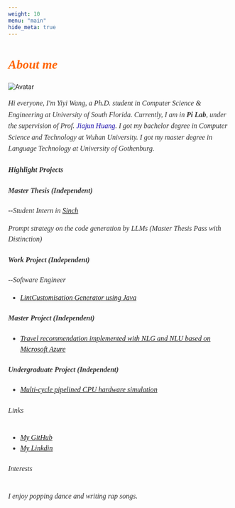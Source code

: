 ```yaml
---
weight: 10
menu: "main"
hide_meta: true
---
```

<h1 style="font-family: Georgia, 'Times New Roman', serif; line-height: 1.6; color: #ff6600;font-style: italic;">About me</h1>

![Avatar](https://braveoneone.github.io/me.jpeg) 
      <!-- Hi everyone, I'm Yiyi Wang, a Ph.D. student in Computer Science & Engineering at University of South Florida. 
      Currently, I am in **Pi Lab**, under the supervision of Prof. 
      [Jiajun Huang](https://jiajunhuang1999.github.io).
      I got my bachelor degree in Computer Science and Technology at Wuhan University. 
      I got my master degree in Language Technology at University of Gothenburg. -->
<p style="font-family: Georgia, 'Times New Roman', serif; font-size: 1rem; line-height: 1.6;font-style: italic; color: #333;">
  Hi everyone, I'm Yiyi Wang, a Ph.D. student in Computer Science & Engineering at University of South Florida. 
  Currently, I am in <strong>Pi Lab</strong>, under the supervision of Prof. 
  <a href="https://jiajunhuang1999.github.io" style="color: #1a0dab; text-decoration: none;">Jiajun Huang</a>.
  I got my bachelor degree in Computer Science and Technology at Wuhan University. 
  I got my master degree in Language Technology at University of Gothenburg.
</p>

<h3 style="font-family: Georgia, 'Times New Roman', serif; line-height: 1.5; color: #333;font-style: italic;"> Highlight Projects </h3>
<h4 style="font-family: Georgia, 'Times New Roman', serif; font-size: 1rem; line-height: 1.5; color: #333;font-style: italic;">Master Thesis (Independent)</h4>
<p style="font-family: Georgia, 'Times New Roman', serif; font-size: 1rem; line-height: 1.5; color: #333;font-style: italic">
  --Student Intern in <a href="https://sinch.com">Sinch</a>
</p>
<!-- --Student Intern in [Sinch](https://sinch.com) -->
<p style="font-family: Georgia, 'Times New Roman', serif; font-size: 1rem; line-height: 1.5; color: #333;font-style: italic">
Prompt strategy on the code generation by LLMs (Master Thesis Pass with Distinction)
</p>

<h4 style="font-family: Georgia, 'Times New Roman', serif; font-size: 1rem; line-height: 1.5; color: #333;font-style: italic;">Work Project (Independent)</h4>
<p style="font-family: Georgia, 'Times New Roman', serif; font-size: 1rem; line-height: 1.5; color: #333;font-style: italic">
  --Software Engineer
</p>
<ul style="font-family: Georgia, 'Times New Roman', serif; font-size: 1rem; line-height: 1.5; color: #333;font-style: italic;">
 <li><a href="https://github.com/Braveoneone/LintCustomisation/tree/main">LintCustomisation Generator using Java</a></li>
</ul> 

<h4 style="font-family: Georgia, 'Times New Roman', serif; font-size: 1rem; line-height: 1.5; color: #333;font-style: italic;">Master Project (Independent)</h4>
<ul style="font-family: Georgia, 'Times New Roman', serif; font-size: 1rem; line-height: 1.5; color: #333;font-style: italic;">
 <li><a href="https://github.com/Braveoneone/final-project-dialogue-system2/blob/main/README.md">Travel recommendation implemented with NLG and NLU based on Microsoft Azure</a></li>
</ul>


<h4 style="font-family: Georgia, 'Times New Roman', serif; font-size: 1rem; line-height: 1.5; color: #333;font-style: italic;">Undergraduate Project (Independent)</h4>
<ul style="font-family: Georgia, 'Times New Roman', serif; font-size: 1rem; line-height: 1.5; color: #333;font-style: italic;">
 <li><a href="https://github.com/Braveoneone/Braveoneone.github.io/blob/3276570222ff8c48ea502f54f8d34d24e251bd26/static/cpuVHDL.pdf">Multi-cycle pipelined CPU hardware simulation</a></li>
</ul>


<h6 style="font-family: Georgia, 'Times New Roman', serif; font-size: 1rem; line-height: 1.5; color: #333;font-style: italic;"> Links </h6>

<ul style="font-family: Georgia, 'Times New Roman', serif; font-size: 1rem; line-height: 1.5; color: #333;font-style: italic;">
  <li><a href="https://github.com/Braveoneone">My GitHub</a></li>
  <li><a href="https://www.linkedin.com/in/yiyi-wang-0551b7179/">My Linkdin</a></li>
</ul>

<h6 style="font-family: Georgia, 'Times New Roman', serif; font-size: 1rem; line-height: 1.5; color: #333;font-style: italic;"> Interests </h6>
<p style="font-family: Georgia, 'Times New Roman', serif; font-size: 1rem; line-height: 1.5; color: #333;font-style: italic">I enjoy popping dance and writing rap songs. </p>

 
